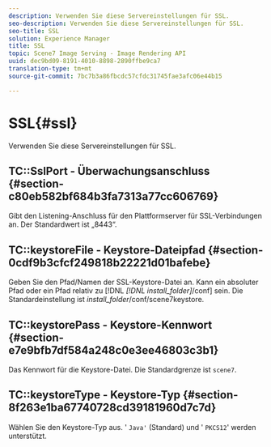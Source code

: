 ```yaml
---
description: Verwenden Sie diese Servereinstellungen für SSL.
seo-description: Verwenden Sie diese Servereinstellungen für SSL.
seo-title: SSL
solution: Experience Manager
title: SSL
topic: Scene7 Image Serving - Image Rendering API
uuid: dec9bd09-8191-4010-8898-2890ffbe9ca7
translation-type: tm+mt
source-git-commit: 7bc7b3a86fbcdc57cfdc31745fae3afc06e44b15

---
```



# SSL{#ssl}

Verwenden Sie diese Servereinstellungen für SSL.

## TC::SslPort - Überwachungsanschluss {#section-c80eb582bf684b3fa7313a77cc606769}

Gibt den Listening-Anschluss für den Plattformserver für SSL-Verbindungen an. Der Standardwert ist „8443“.

## TC::keystoreFile - Keystore-Dateipfad {#section-0cdf9b3cfcf249818b22221d01bafebe}

Geben Sie den Pfad/Namen der SSL-Keystore-Datei an. Kann ein absoluter Pfad oder ein Pfad relativ zu [!DNL *[!DNL install_folder]*/conf] sein. Die Standardeinstellung ist *install_folder*/conf/scene7keystore.

## TC::keystorePass - Keystore-Kennwort {#section-e7e9bfb7df584a248c0e3ee46803c3b1}

Das Kennwort für die Keystore-Datei. Die Standardgrenze ist `scene7`.

## TC::keystoreType - Keystore-Typ {#section-8f263e1ba67740728cd39181960d7c7d}

Wählen Sie den Keystore-Typ aus. &#39; `Java'` (Standard) und &#39; `PKCS12`&#39; werden unterstützt.
